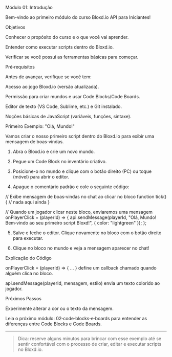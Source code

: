 Módulo 01: Introdução

Bem-vindo ao primeiro módulo do curso Bloxd.io API para Iniciantes!

Objetivos

Conhecer o propósito do curso e o que você vai aprender.

Entender como executar scripts dentro do Bloxd.io.

Verificar se você possui as ferramentas básicas para começar.


Pré‑requisitos

Antes de avançar, verifique se você tem:

Acesso ao jogo Bloxd.io (versão atualizada).

Permissão para criar mundos e usar Code Blocks/Code Boards.

Editor de texto (VS Code, Sublime, etc.) e Git instalado.

Noções básicas de JavaScript (variáveis, funções, sintaxe).


Primeiro Exemplo: "Olá, Mundo!"

Vamos criar o nosso primeiro script dentro do Bloxd.io para exibir uma mensagem de boas‑vindas.

1. Abra o Bloxd.io e crie um novo mundo.


2. Pegue um Code Block no inventário criativo.


3. Posicione-o no mundo e clique com o botão direito (PC) ou toque (móvel) para abrir o editor.


4. Apague o comentário padrão e cole o seguinte código:

// Exibe mensagem de boas‑vindas no chat ao clicar no bloco
function tick() {
  // nada aqui ainda
}

// Quando um jogador clicar neste bloco, enviaremos uma mensagem
onPlayerClick = (playerId) => {
  api.sendMessage(playerId, "Olá, Mundo! Bem‑vindo ao seu primeiro script Bloxd!", {
    color: "lightgreen"
  });
};


5. Salve e feche o editor. Clique novamente no bloco com o botão direito para executar.


6. Clique no bloco no mundo e veja a mensagem aparecer no chat!



Explicação do Código

onPlayerClick = (playerId) => { … } define um callback chamado quando alguém clica no bloco.

api.sendMessage(playerId, mensagem, estilo) envia um texto colorido ao jogador.


Próximos Passos

Experimente alterar a cor ou o texto da mensagem.

Leia o próximo módulo: 02‑code‑blocks‑e‑boards para entender as diferenças entre Code Blocks e Code Boards.



---

> Dica: reserve alguns minutos para brincar com esse exemplo até se sentir confortável com o processo de criar, editar e executar scripts no Bloxd.io.



